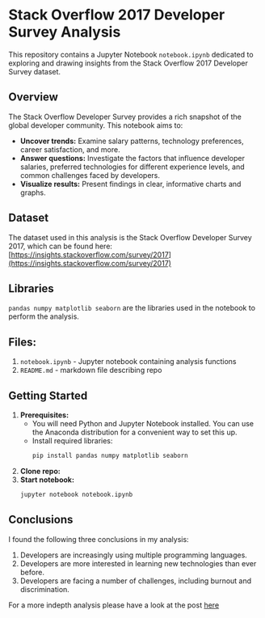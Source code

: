 # Stack Overflow 2017 Developer Survey Analysis

This repository contains a Jupyter Notebook `notebook.ipynb` dedicated to exploring and drawing insights from the Stack Overflow 2017 Developer Survey dataset.

## Overview

The Stack Overflow Developer Survey provides a rich snapshot of the global developer community. This notebook aims to:

* **Uncover trends:**  Examine salary patterns, technology preferences, career satisfaction, and more.
* **Answer questions:** Investigate the factors that influence developer salaries, preferred technologies for different experience levels, and common challenges faced by developers.
* **Visualize results:**  Present findings in clear, informative charts and graphs.

## Dataset

The dataset used in this analysis is the Stack Overflow Developer Survey 2017, which can be found here: [https://insights.stackoverflow.com/survey/2017](https://insights.stackoverflow.com/survey/2017)

## Libraries
```pandas numpy matplotlib seaborn``` are the libraries used in the notebook to perform the analysis.

## Files:
1. `notebook.ipynb` - Jupyter notebook containing analysis functions
2. `README.md` - markdown file describing repo

## Getting Started
1. **Prerequisites:**
    * You will need Python and Jupyter Notebook installed. You can use the Anaconda distribution for a convenient way to set this up.
    * Install required libraries:
      ```bash
      pip install pandas numpy matplotlib seaborn 
      ```
2. **Clone repo:**
3. **Start notebook:**
      ```bash
      jupyter notebook notebook.ipynb
      ```
   
## Conclusions

I found the following three conclusions in my analysis:
1. Developers are increasingly using multiple programming languages.
2. Developers are more interested in learning new technologies than ever before.
3. Developers are facing a number of challenges, including burnout and discrimination.

For a more indepth analysis please have a look at the post [here]()